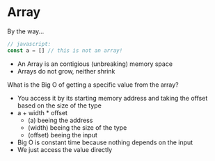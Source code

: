 # Array

By the way...

```js
// javascript:
const a = [] // this is not an array!
```

- An Array is an contigious (unbreaking) memory space
- Arrays do not grow, neither shrink

What is the Big O of getting a specific value from the array?

- You access it by its starting memory address and taking the offset based on the size of the type
- a + width * offset
    - (a) beeing the address
    - (width) beeing the size of the type
    - (offset) beeing the input
- Big O is constant time because nothing depends on the input
- We just access the value directly